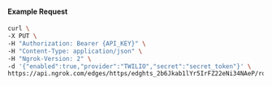 <!-- Code generated for API Clients. DO NOT EDIT. -->

#### Example Request

```bash
curl \
-X PUT \
-H "Authorization: Bearer {API_KEY}" \
-H "Content-Type: application/json" \
-H "Ngrok-Version: 2" \
-d '{"enabled":true,"provider":"TWILIO","secret":"secret_token"}' \
https://api.ngrok.com/edges/https/edghts_2b6Jkab1lYr5IrFZ22eNi34NAeP/routes/edghtsrt_2b6JkZMJd3J7LMPgPlC3En8nIrT/webhook_verification
```
